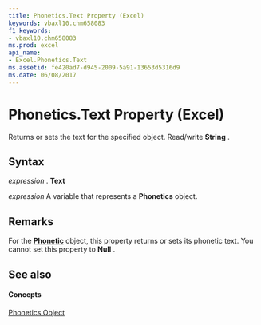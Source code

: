 ```yaml
---
title: Phonetics.Text Property (Excel)
keywords: vbaxl10.chm658083
f1_keywords:
- vbaxl10.chm658083
ms.prod: excel
api_name:
- Excel.Phonetics.Text
ms.assetid: fe420ad7-d945-2009-5a91-13653d5316d9
ms.date: 06/08/2017
---
```



# Phonetics.Text Property (Excel)

Returns or sets the text for the specified object. Read/write  **String** .


## Syntax

 _expression_ . **Text**

 _expression_ A variable that represents a **Phonetics** object.


## Remarks

For the  **[Phonetic](Excel.Phonetic.md)** object, this property returns or sets its phonetic text. You cannot set this property to **Null** .


## See also


#### Concepts


[Phonetics Object](Excel.Phonetics.md)

